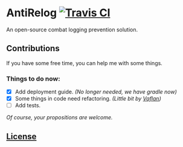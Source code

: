 # AntiRelog [![Travis CI](https://travis-ci.org/haugli92/AntiRelog.svg?branch=master)](https://travis-ci.org/haugli92/AntiRelog)

An open-source combat logging prevention solution.

## Contributions

If you have some free time, you can help me with some things.

### Things to do now:

- [x] Add deployment guide. *(No longer needed, we have gradle now)*
- [x] Some things in code need refactoring. *(Little bit by [Vaflan](https://github.com/Vaflan))*
- [ ] Add tests.

*Of course, your propositions are welcome.*

## [License](LICENSE.md)
